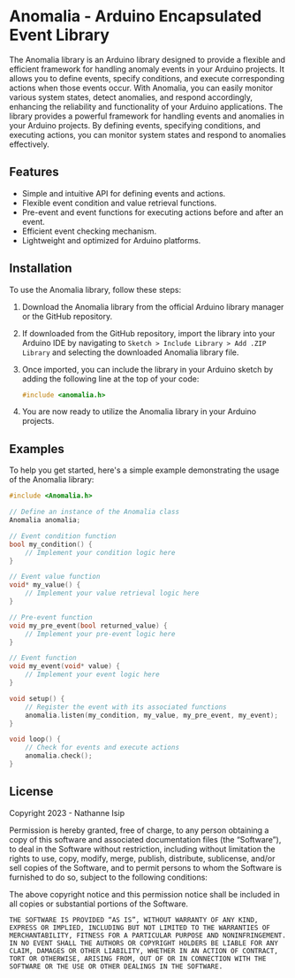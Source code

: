 # Anomalia - Arduino Encapsulated Event Library

The Anomalia library is an Arduino library designed to provide a flexible and efficient framework for handling anomaly events in your Arduino projects. It allows you to define events, specify conditions, and execute corresponding actions when those events occur. With Anomalia, you can easily monitor various system states, detect anomalies, and respond accordingly, enhancing the reliability and functionality of your Arduino applications. The library provides a powerful framework for handling events and anomalies in your Arduino projects. By defining events, specifying conditions, and executing actions, you can monitor system states and respond to anomalies effectively.

## Features

- Simple and intuitive API for defining events and actions.
- Flexible event condition and value retrieval functions.
- Pre-event and event functions for executing actions before and after an event.
- Efficient event checking mechanism.
- Lightweight and optimized for Arduino platforms.

## Installation

To use the Anomalia library, follow these steps:

1. Download the Anomalia library from the official Arduino library manager or the GitHub repository.
2. If downloaded from the GitHub repository, import the library into your Arduino IDE by navigating to `Sketch > Include Library > Add .ZIP Library` and selecting the downloaded Anomalia library file.
3. Once imported, you can include the library in your Arduino sketch by adding the following line at the top of your code:

    ```cpp
    #include <anomalia.h>
    ```

4. You are now ready to utilize the Anomalia library in your Arduino projects.

## Examples

To help you get started, here's a simple example demonstrating the usage of the Anomalia library:

```cpp
#include <Anomalia.h>

// Define an instance of the Anomalia class
Anomalia anomalia;

// Event condition function
bool my_condition() {
    // Implement your condition logic here
}

// Event value function
void* my_value() {
    // Implement your value retrieval logic here
}

// Pre-event function
void my_pre_event(bool returned_value) {
    // Implement your pre-event logic here
}

// Event function
void my_event(void* value) {
    // Implement your event logic here
}

void setup() {
    // Register the event with its associated functions
    anomalia.listen(my_condition, my_value, my_pre_event, my_event);
}

void loop() {
    // Check for events and execute actions
    anomalia.check();
}
```

## License

Copyright 2023 - Nathanne Isip

Permission is hereby granted, free of charge, to any person obtaining a copy of this software and associated documentation files (the “Software”), to deal in the Software without restriction, including without limitation the rights to use, copy, modify, merge, publish, distribute, sublicense, and/or sell copies of the Software, and to permit persons to whom the Software is furnished to do so, subject to the following conditions:

The above copyright notice and this permission notice shall be included in all copies or substantial portions of the Software.

```THE SOFTWARE IS PROVIDED “AS IS”, WITHOUT WARRANTY OF ANY KIND, EXPRESS OR IMPLIED, INCLUDING BUT NOT LIMITED TO THE WARRANTIES OF MERCHANTABILITY, FITNESS FOR A PARTICULAR PURPOSE AND NONINFRINGEMENT. IN NO EVENT SHALL THE AUTHORS OR COPYRIGHT HOLDERS BE LIABLE FOR ANY CLAIM, DAMAGES OR OTHER LIABILITY, WHETHER IN AN ACTION OF CONTRACT, TORT OR OTHERWISE, ARISING FROM, OUT OF OR IN CONNECTION WITH THE SOFTWARE OR THE USE OR OTHER DEALINGS IN THE SOFTWARE.```